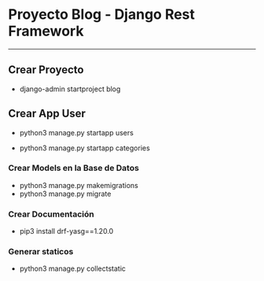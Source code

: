 # Proyecto Blog - Django Rest Framework

------------------------------------------------------------
## Crear Proyecto

* django-admin startproject blog

## Crear App User 

* python3 manage.py startapp users

* python3 manage.py startapp categories

### Crear Models en la Base de Datos
* python3 manage.py makemigrations
* python3 manage.py migrate

### Crear Documentación
* pip3 install drf-yasg==1.20.0

### Generar staticos
* python3 manage.py collectstatic

